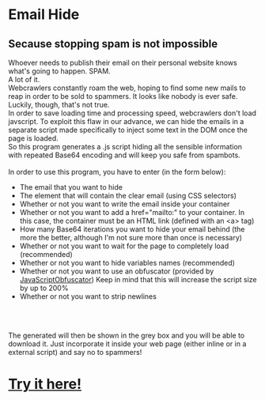 <h1>Email Hide</h1>
<h2>Secause stopping spam is not impossible</h2>
<p>
  Whoever needs to publish their email on their personal website knows what's going to happen. SPAM. <br>
  A lot of it.<br>
  Webcrawlers constantly roam the web, hoping to find some new mails to reap in order to be sold to spammers.
  It looks like nobody is ever safe. <br>
  Luckily, though, that's not true. <br>
  In order to save loading time and processing speed, webcrawlers don't load javscript.
  To exploit this flaw in our advance, we can hide the emails in a separate script made specifically to inject some text in the DOM once the page is loaded. <br>
  So this program generates a .js script hiding all the sensible information with repeated Base64 encoding and will keep you safe from spambots.
  <br><br>
  In order to use this program, you have to enter (in the form below):
</p>
<ul>
  <li>The email that you want to hide</li>
  <li>The element that will contain the clear email (using CSS selectors)</li>
  <li>Whether or not you want to write the email inside your container</li>
  <li>Whether or not you want to add a <span class="bold">href="mailto:"</span> to your container. In this case, the container must be an HTML link (defined with an &lt;a&gt; tag)</li>
  <li>How many Base64 iterations you want to hide your email behind (the more the better, although I'm not sure more than once is necessary)</li>
  <li>Whether or not you want to wait for the page to completely load <span class="bold">(recommended)</span></li>
  <li>Whether or not you want to hide variables names <span class="bold">(recommended)</span></li>
  <li>Whether or not you want to use an obfuscator (provided by <a href="https://github.com/javascript-obfuscator/javascript-obfuscator">JavaScriptObfuscator</a>)
     <span class="bold">Keep in mind that this will increase the script size by up to 200%</span>
  <li>Whether or not you want to strip newlines</li>
</ul>
  <br><br>
  <p>
    The generated will then be shown in the grey box and you will be able to download it.
    Just incorporate it inside your web page (either inline or in a external script)
    and say no to spammers!
  </p>

<h1><a href="https://lorossi.github.io/email-hide/">Try it here!</a></h1>
